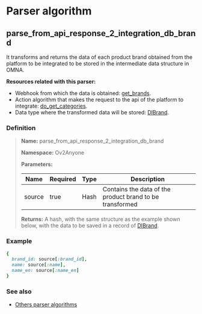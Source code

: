 # Parser algorithm
 
## parse_from_api_response_2_integration_db_brand

It transforms and returns the data of each product brand obtained from the platform to be integrated to be stored in 
the intermediate data structure in OMNA.

**Resources related with this parser:**

* Webhook from which the data is obtained: [get_brands](../webhooks/overview.md?id=get_brands).
* Action algorithm that makes the request to the api of the platform to integrate:
  [do_get_categories](../action-algorithms/do_get_categories.md).
* Data type where the transformed data will be stored: [DIBrand](../data-types/DIBrand.md).
    
### Definition

> **Name:** parse_from_api_response_2_integration_db_brand
> 
> **Namespace:** Ov2Anyone
>
> **Parameters:**
> 
> | Name | Required | Type | Description |
> | ---- | -------- | ---- | ----------- |
> | source | true | Hash | Contains the data of the product brand to be transformed |
>
> **Returns:** A hash, with the same structure as the example shown below, with the data to be saved in a record of [DIBrand](../data-types/DIBrand.md).

### Example
```ruby
{
  brand_id: source[:brand_id],
  name: source[:name],
  name_en: source[:name_en]
}
```

### See also
* [Others parser algorithms](overview?id=parse_from_api_response_2_integration_db_brand)